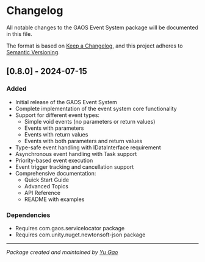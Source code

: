 # Changelog
All notable changes to the GAOS Event System package will be documented in this file.

The format is based on [Keep a Changelog](https://keepachangelog.com/en/1.0.0/),
and this project adheres to [Semantic Versioning](https://semver.org/spec/v2.0.0.html).

## [0.8.0] - 2024-07-15
### Added
- Initial release of the GAOS Event System
- Complete implementation of the event system core functionality
- Support for different event types:
  - Simple void events (no parameters or return values)
  - Events with parameters
  - Events with return values
  - Events with both parameters and return values
- Type-safe event handling with IDataInterface requirement
- Asynchronous event handling with Task support
- Priority-based event execution
- Event trigger tracking and cancellation support
- Comprehensive documentation:
  - Quick Start Guide
  - Advanced Topics
  - API Reference
  - README with examples

### Dependencies
- Requires com.gaos.servicelocator package
- Requires com.unity.nuget.newtonsoft-json package

---
*Package created and maintained by [Yu Gao](https://www.linkedin.com/in/yugao-luckyvr)* 